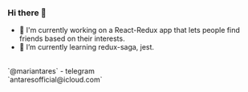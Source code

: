 ### Hi there 👋

- 🔭 I'm currently working on a React-Redux app that lets people find friends based on their interests. 
- 🌱 I’m currently learning redux-saga, jest.
 
 <br />
 `@mariantares` - telegram
 <br />
 `antaresofficial@icloud.com`

